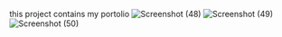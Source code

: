 this project contains my portolio
![Screenshot (48)](https://github.com/Amardeep2023/-Personal-Portfolio/assets/123870402/72857aa6-7e17-47ba-8e87-c3ba07635a61)
![Screenshot (49)](https://github.com/Amardeep2023/-Personal-Portfolio/assets/123870402/64c5ff66-b525-4f75-8150-349dbe89e964)
![Screenshot (50)](https://github.com/Amardeep2023/-Personal-Portfolio/assets/123870402/d53a331e-4f20-4692-a8f6-0cdf4c54c08b)

